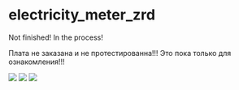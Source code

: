 # electricity_meter_zrd

Not finished! In the process!

Плата не заказана и не протестированна!!! Это пока только для ознакомления!!!


<img src="https://raw.githubusercontent.com/slacky1965/electricity_meter_zrd/main/doc/images/tlsr8258_dongle.jpg"/>

<img src="https://raw.githubusercontent.com/slacky1965/electricity_meter_zrd/main/doc/images/E180-Z5812SP.jpg"/>

<img src="https://raw.githubusercontent.com/slacky1965/electricity_meter_zrd/main/doc/images/Schematic_Electricity_Meter_zrd.jpg"/>
